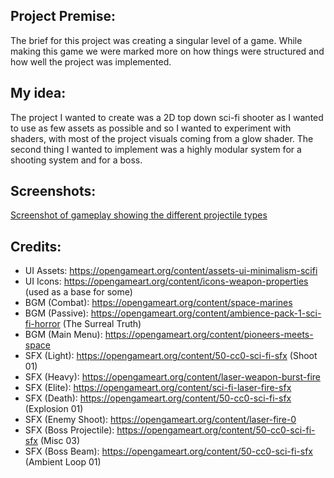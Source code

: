 ## Project Premise:
The brief for this project was creating a singular level of a game. While making this game we were marked more
on how things were structured and how well the project was implemented.

## My idea:
The project I wanted to create was a 2D top down sci-fi shooter as I wanted to use as few assets as possible
and so I wanted to experiment with shaders, with most of the project visuals coming from a glow shader. The 
second thing I wanted to implement was a highly modular system for a shooting system and for a boss.

## Screenshots:
[Screenshot of gameplay showing the different projectile types](./Dev/Gameplay.png)

## Credits:
- UI Assets: https://opengameart.org/content/assets-ui-minimalism-scifi
- UI Icons: https://opengameart.org/content/icons-weapon-properties (used as a base for some)
- BGM (Combat): https://opengameart.org/content/space-marines
- BGM (Passive): https://opengameart.org/content/ambience-pack-1-sci-fi-horror (The Surreal Truth)
- BGM (Main Menu): https://opengameart.org/content/pioneers-meets-space
- SFX (Light): https://opengameart.org/content/50-cc0-sci-fi-sfx (Shoot 01)
- SFX (Heavy): https://opengameart.org/content/laser-weapon-burst-fire
- SFX (Elite): https://opengameart.org/content/sci-fi-laser-fire-sfx
- SFX (Death): https://opengameart.org/content/50-cc0-sci-fi-sfx (Explosion 01)
- SFX (Enemy Shoot): https://opengameart.org/content/laser-fire-0
- SFX (Boss Projectile): https://opengameart.org/content/50-cc0-sci-fi-sfx (Misc 03)
- SFX (Boss Beam): https://opengameart.org/content/50-cc0-sci-fi-sfx (Ambient Loop 01)
